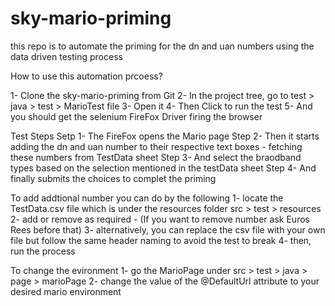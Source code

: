 # sky-mario-priming
this repo is to automate the priming for the dn and uan numbers using the data driven testing process


How to use this automation prcoess?

1- Clone the sky-mario-priming from Git
2- In the project tree, go to test > java > test > MarioTest file 
3- Open it
4- Then Click  to run the test
5- And you should get the selenium FireFox Driver firing the browser

Test Steps
Setp 1- The FireFox opens the Mario page 
Step 2- Then it starts adding the dn and uan number to their respective text boxes - fetching these numbers from TestData sheet 
Step 3- And select the braodband types based on the selection mentioned in the testData sheet
Step 4- And finally submits the choices to complet the priming


To add addtional number you can do by the following
1- locate the TestData.csv file which is under the resources folder src > test > resources
2- add or remove as required - (If you want to remove number ask Euros Rees before that)
3- alternatively, you can replace the csv file with your own file but follow the same header naming to avoid the test to break
4- then, run the process


To change the evironment
1- go the MarioPage under src > test > java > page > marioPage
2- change the value of the @DefaultUrl attribute to your desired mario environment
